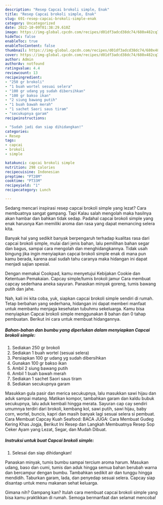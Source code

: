 ```yaml
---
description: "Resep Capcai brokoli simple, Enak"
title: "Resep Capcai brokoli simple, Enak"
slug: 691-resep-capcai-brokoli-simple-enak
category: Uncategorized
date: 2022-10-09T01:38:29.610Z
image: https://img-global.cpcdn.com/recipes/d01df3adcd38dc74/680x482cq70/capcai-brokoli-simple-foto-resep-utama.jpg
hideToc: false
enableToc: true
enableTocContent: false
thumbnail: https://img-global.cpcdn.com/recipes/d01df3adcd38dc74/680x482cq70/capcai-brokoli-simple-foto-resep-utama.jpg
cover: https://img-global.cpcdn.com/recipes/d01df3adcd38dc74/680x482cq70/capcai-brokoli-simple-foto-resep-utama.jpg
author: Admin
authorAv: notfound
ratingvalue: 4.4
reviewcount: 13
recipeingredient:
- "250 gr brokoli"
- "1 buah wortel sesuai selera"
- "100 gr udang yg sudah dibersihkan"
- "100 gr bakso ikan"
- "2 siung bawang putih"
- "1 buah bawah merah"
- "1 sachet Saori saus tiram"
- "secukupnya garam"
recipeinstructions:

- "Sudah jadi dan siap dihidangkan!"
categories:
- Resep
tags:
- capcai
- brokoli
- simple

katakunci: capcai brokoli simple 
nutrition: 298 calories
recipecuisine: Indonesian
preptime: "PT28M"
cooktime: "PT33M"
recipeyield: "1"
recipecategory: Lunch

---
```



Sedang mencari inspirasi resep capcai brokoli simple yang lezat? Cara membuatnya sangat gampang. Tapi Kalau salah mengolah maka hasilnya akan hambar dan bahkan tidak sedap. Padahal capcai brokoli simple yang enak harusnya Kan memiliki aroma dan rasa yang dapat memancing selera kita.


Banyak hal yang sedikit banyak berpengaruh terhadap kualitas rasa dari capcai brokoli simple, mulai dari jenis bahan, lalu pemilihan bahan segar dan bagus, sampai cara mengolah dan menghidangkannya. Tidak usah bingung jika ingin menyiapkan capcai brokoli simple enak di mana pun kamu berada, karena asal sudah tahu caranya maka hidangan ini dapat menjadi sajian spesial.

Dengan memakai Cookpad, kamu menyetujui Kebijakan Cookie dan Ketentuan Pemakaian. Capcay simple/tumis brokoli jamur Cara membuat capcay sederhana aneka sayuran. Panaskan minyak goreng, tumis bawang putih dan jahe.


Nah, kali ini kita coba, yuk, siapkan capcai brokoli simple sendiri di rumah. Tetap berbahan yang sederhana, hidangan ini dapat memberi manfaat untuk membantu menjaga kesehatan tubuhmu sekeluarga. Kamu bisa menyiapkan Capcai brokoli simple menggunakan 8 bahan dan 0 tahap pembuatan. Berikut ini cara untuk membuat hidangannya.

<!--inarticleads1-->

##### Bahan-bahan dan bumbu yang diperlukan dalam menyiapkan Capcai brokoli simple:

1. Sediakan 250 gr brokoli
1. Sediakan 1 buah wortel (sesuai selera)
1. Persiapkan 100 gr udang yg sudah dibersihkan
1. Gunakan 100 gr bakso ikan
1. Ambil 2 siung bawang putih
1. Ambil 1 buah bawah merah
1. Sediakan 1 sachet Saori saus tiram
1. Sediakan secukupnya garam


Masukkan gula pasir dan merica secukupnya, lalu masukkan sawi hijau dan aduk sampai matang. Matikan kompor, tambahkan garam dan kaldu bubuk secukupnya, lalu aduk kembali hingga merata. Sayuran cap cay sendiri umumnya terdiri dari brokoli, kembang kol, sawi putih, sawi hijau, baby corn, wortel, buncis, kapri dan masih banyak lagi sesuai selera si pembuat. Cara Membuat Capcay Kuah Seafood: BACA JUGA: Cara Membuat Gudeg Kering Khas Jogja, Berikut Ini Resep dan Langkah Membuatnya Resep Sop Ceker Ayam yang Lezat, Segar, dan Mudah Dibuat. 

<!--inarticleads2-->

##### Instruksi untuk buat Capcai brokoli simple:


1. Selesai dan siap dihidangkan!

Panaskan minyak, tumis bumbu sampai tercium aroma harum. Masukan udang, baso dan cumi, tumis dan aduk hingga semua bahan berubah warna dan bercampur dengan bumbu. Tambahkan sedikit air dan tunggu hingga mendidih. Taburkan garam, lada, dan penyedap sesuai selera. Capcay siap disantap untuk menu makanan sehat keluarga. 

Gimana nih? Gampang kan? Itulah cara membuat capcai brokoli simple yang bisa kamu praktikkan di rumah. Semoga bermanfaat dan selamat mencoba!
